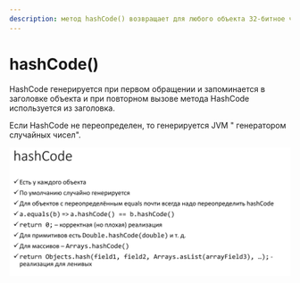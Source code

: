 ```yaml
---
description: метод hashCode() возвращает для любого объекта 32-битное число типа int.
---
```


# hashCode()

HashCode генерируется при первом обращении и запоминается в заголовке объекта и при повторном вызове метода HashCode используется из заголовка.

Если HashCode не переопределен, то генерируется JVM " генератором случайных чисел".

![](<../.gitbook/assets/image (47).png>)
